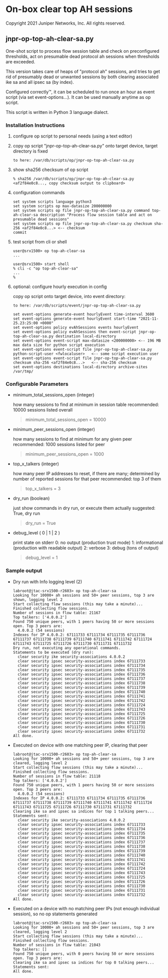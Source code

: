 # On-box clear top AH sessions

Copyright 2021 Juniper Networks, Inc. All rights reserved.

## jnpr-op-top-ah-clear-sa.py

One-shot script to process flow session table and check on preconfigured
thresholds, act on presumable dead protocol ah sessions when thresholds
are exceeded.

This version takes care of heaps of "protocol ah" sessions, and tries
to get rid of presumably dead or unwanted sessions by both clearing
associated ike sa and all ipsec sa (by index).

Configured correctly™, it can be scheduled to run once an hour as event
script (via set event-options...). It can be used manually anytime as op
script.

This script is written in Python 3 language dialect.

### Installation Instructions

1.  configure op script to personal needs (using a text editor)

2.  copy op script "jnpr-op-top-ah-clear-sa.py" onto target device, target directory is fixed

    ~~~
    to here: /var/db/scripts/op/jnpr-op-top-ah-clear-sa.py
    ~~~

3.  show sha256 checksum of op script

    ~~~
    % sha256 /var/db/scripts/op/jnpr-op-top-ah-clear-sa.py
    <af2f84e0c8..., copy checksum output to clipboard>
    ~~~

4.  configuration commands

    ~~~
    set system scripts language python3
    set system scripts op max-datasize 200000000
    set system scripts op file jnpr-op-top-ah-clear-sa.py command top-ah-clear-sa description "Process flow session table and act on presumable dead sessions"
    set system scripts op file jnpr-op-top-ah-clear-sa.py checksum sha-256 <af2f84e0c8...> <-- checksum
    commit
    ~~~

5.  test script from cli or shell

    ~~~
    user@srx1500> op top-ah-clear-sa
    ...
    ~~~

    ~~~
    user@srx1500> start shell
    % cli -c "op top-ah-clear-sa"
    ...
    %
    ~~~

5.  optional: configure hourly execution in config

    copy op script onto target device, into event directory:

    ~~~
    to here: /var/db/scripts/event/jnpr-op-top-ah-clear-sa.py
    ~~~

    ~~~
    set event-options generate-event hourlyEvent time-interval 3600
    set event-options generate-event hourlyEvent start-time "2021-11-25.23:25:00 +0000"
    set event-options policy evAhSessions events hourlyEvent
    set event-options policy evAhSessions then event-script jnpr-op-top-ah-clear-sa.py destination local-directory
    set event-options event-script max-datasize <200000000> <-- 196 MB max data size for python script execution
    set event-options event-script file jnpr-op-top-ah-clear-sa.py python-script-user <fwlocaluser>   <-- some script execution user
    set event-options event-script file jnpr-op-top-ah-clear-sa.py checksum sha-256 <af2f84e0c8...>   <-- sha-256 checksum
    set event-options destinations local-directory archive-sites /var/tmp/
    ~~~

### Configurable Parameters

- minimum_total_sessions_open (integer)

    how many sessions to find at minimum in session table
    recommended: 10000 sessions listed overall

    > minimum_total_sessions_open = 10000

- minimum_peer_sessions_open (integer)

    how many sessions to find at minimum for any given peer
    recommended: 1000 sessions listed for peer

    > minimum_peer_sessions_open = 1000

- top_x_talkers (integer)

    how many peer IP addresses to reset, if there are many;
    determined by number of reported sessions for that peer
    recommended: top 3 of them

    > top_x_talkers = 3

- dry_run (boolean)

    just show commands in dry run, or execute them actually
    suggested: True, dry run

    > dry_run = True

- debug_level ( 0 | 1 | 2 )

    print state on stderr
        0: no output (production trust mode)
        1: informational (production with readable output)
        2: verbose
        3: debug (tons of output)

    > debug_level = 1

### Sample output

- Dry run with Info logging level (2)

    ~~~
    labroot@jtac-srx1500-r2603> op top-ah-clear-sa
    Looking for 10000+ ah sessions and 50+ peer sessions, top 3 are shown, logging level 2
    Start collecting flow sessions (this may take a minute)...
    Finished collecting flow sessions.
    Number of sessions in flow table: 21167
    Top talkers: ['4.0.0.2']
    Found 750 unique peers, with 1 peers having 50 or more sessions open. Top 3 peers are:
      4.0.0.2 (54 sessions)
    Indexes for IP 4.0.0.2: 67111733 67111734 67111735 67111736 67111737 67111738 67111739 67111740 67111741 67111742 67111724 67111743 67111725 67111726 67111730 67111731 67111732
    Dry run, not executing any operational commands.
    Statements to be executed (dry run):
      clear security ike security-associations 4.0.0.2
      clear security ipsec security-associations index 67111733
      clear security ipsec security-associations index 67111734
      clear security ipsec security-associations index 67111735
      clear security ipsec security-associations index 67111736
      clear security ipsec security-associations index 67111737
      clear security ipsec security-associations index 67111738
      clear security ipsec security-associations index 67111739
      clear security ipsec security-associations index 67111740
      clear security ipsec security-associations index 67111741
      clear security ipsec security-associations index 67111742
      clear security ipsec security-associations index 67111724
      clear security ipsec security-associations index 67111743
      clear security ipsec security-associations index 67111725
      clear security ipsec security-associations index 67111726
      clear security ipsec security-associations index 67111730
      clear security ipsec security-associations index 67111731
      clear security ipsec security-associations index 67111732
    All done.
    ~~~

- Executed on device with one matching peer IP, clearing that peer

    ~~~
    labroot@jtac-srx1500-r2603> op top-ah-clear-sa
    Looking for 10000+ ah sessions and 50+ peer sessions, top 3 are cleared, logging level 2
    Start collecting flow sessions (this may take a minute)...
    Finished collecting flow sessions.
    Number of sessions in flow table: 21118
    Top talkers: ['4.0.0.2']
    Found 750 unique peers, with 1 peers having 50 or more sessions open. Top 3 peers are:
      4.0.0.2 (54 sessions)
    Indexes for IP 4.0.0.2: 67111733 67111734 67111735 67111736 67111737 67111738 67111739 67111740 67111741 67111742 67111724 67111743 67111725 67111726 67111730 67111731 67111732
    Clearing ike sa and ipsec sa indices for top 1 talking peers...
    Statements sent:
      clear security ike security-associations 4.0.0.2
      clear security ipsec security-associations index 67111733
      clear security ipsec security-associations index 67111734
      clear security ipsec security-associations index 67111735
      clear security ipsec security-associations index 67111736
      clear security ipsec security-associations index 67111737
      clear security ipsec security-associations index 67111738
      clear security ipsec security-associations index 67111739
      clear security ipsec security-associations index 67111740
      clear security ipsec security-associations index 67111741
      clear security ipsec security-associations index 67111742
      clear security ipsec security-associations index 67111724
      clear security ipsec security-associations index 67111743
      clear security ipsec security-associations index 67111725
      clear security ipsec security-associations index 67111726
      clear security ipsec security-associations index 67111730
      clear security ipsec security-associations index 67111731
      clear security ipsec security-associations index 67111732
    All done.
    ~~~

- Executed on a device with no matching peer IPs (not enough individual session), so no op statements generated

    ~~~
    labroot@jtac-srx1500-r2603> op top-ah-clear-sa
    Looking for 10000+ ah sessions and 50+ peer sessions, top 3 are cleared, logging level 2
    Start collecting flow sessions (this may take a minute)...
    Finished collecting flow sessions.
    Number of sessions in flow table: 21043
    Top talkers: []
    Found 750 unique peers, with 0 peers having 50 or more sessions open. Top 3 peers are:
    Clearing ike sa and ipsec sa indices for top 0 talking peers...
    Statements sent:
    All done.
    ~~~

